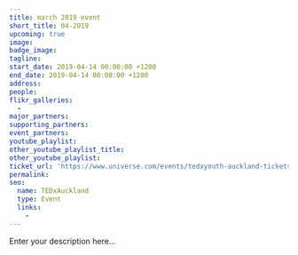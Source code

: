```yaml
---
title: march 2019 event
short_title: 04-2019
upcoming: true
image:
badge_image:
tagline:
start_date: 2019-04-14 00:00:00 +1200
end_date: 2019-04-14 00:00:00 +1200
address:
people:
flikr_galleries:
  -
major_partners:
supporting_partners:
event_partners:
youtube_playlist:
other_youtube_playlist_title:
other_youtube_playlist:
ticket_url: 'https://www.universe.com/events/tedxyouth-auckland-tickets-auckland-C4ZGY0'
permalink:
seo:
  name: TEDxAuckland
  type: Event
  links:
    -
---
```


Enter your description here…